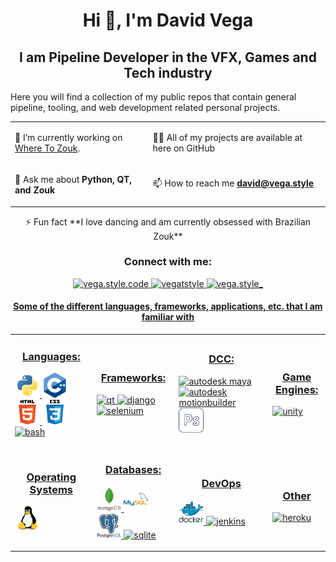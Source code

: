 <h1 align="center">Hi 👋, I'm David Vega</h1>
<h2 align="center">I am Pipeline Developer in the VFX, Games and Tech industry</h2>
  <p alignt="center">
    Here you will find a collection of my public repos that contain general pipeline, tooling, and web development related personal projects.
  </p>
  
<table align="center">
  <tr>
  <td>
    
  🔭 I’m currently working on [Where To Zouk](https://www.wheretozouk.dance).
    
  </td>
  <td>
    
  👨‍💻 All of my projects are available at here on GitHub
    
  </td>
  </tr>
  <tr>
    <td>
      
  💬 Ask me about **Python, QT, and Zouk**
    
  </td>
  <td>
    
  📫 How to reach me **david@vega.style**
    
  </td>
</tr>
</table>

<p align="center">⚡ Fun fact **I love dancing and am currently obsessed with Brazilian Zouk**</p>

<h3 align="center">Connect with me:</h3>
<p align="center">
<a href="https://twitter.com/vega.style.code" target="blank"><img src="https://raw.githubusercontent.com/rahuldkjain/github-profile-readme-generator/master/src/images/icons/Social/twitter.svg" alt="vega.style.code" height="30" width="40" />
<a href="https://linkedin.com/in/vegatstyle" target="blank"><img src="https://raw.githubusercontent.com/rahuldkjain/github-profile-readme-generator/master/src/images/icons/Social/linked-in-alt.svg" alt="vegatstyle" height="30" width="40" />
<a href="https://instagram.com/vega.style_" target="blank"><img src="https://raw.githubusercontent.com/rahuldkjain/github-profile-readme-generator/master/src/images/icons/Social/instagram.svg" alt="vega.style_" height="30" width="40" />
</p>
  
<h4 align="center">Some of the different languages, frameworks, applications, etc. that I am familiar with</h4>
<table align="center">
  <tr>
    <td>
      <p align="center">
        <h3 align="center">Languages:</h3> 
        <a href="https://www.python.org" target="_blank" rel="noreferrer"> <img src="https://raw.githubusercontent.com/devicons/devicon/master/icons/python/python-original.svg" alt="python" width="40" height="40"/>
        <a href="https://www.w3schools.com/cpp/" target="_blank" rel="noreferrer"> <img src="https://raw.githubusercontent.com/devicons/devicon/master/icons/cplusplus/cplusplus-original.svg" alt="cplusplus" width="40" height="40"/> 
        <a href="https://www.w3.org/html/" target="_blank" rel="noreferrer"> <img src="https://raw.githubusercontent.com/devicons/devicon/master/icons/html5/html5-original-wordmark.svg" alt="html5" width="40" height="40"/>
        <a href="https://www.w3schools.com/css/" target="_blank" rel="noreferrer"> <img src="https://raw.githubusercontent.com/devicons/devicon/master/icons/css3/css3-original-wordmark.svg" alt="css3" width="40" height="40"/> 
          <a href="https://www.gnu.org/software/bash/" target="_blank" rel="noreferrer"> <img src="https://www.vectorlogo.zone/logos/gnu_bash/gnu_bash-icon.svg" alt="bash" width="40" height="40"/> 
      </p>
    </td>
    <td>
        <p align="center">
        <h3 align="center">Frameworks:</h3>
        <a href="https://www.qt.io/" target="_blank" rel="noreferrer"> <img src="https://upload.wikimedia.org/wikipedia/commons/0/0b/Qt_logo_2016.svg" alt="qt" width="40" height="40"/> 
        <a href="https://www.djangoproject.com/" target="_blank" rel="noreferrer"> <img src="https://cdn.worldvectorlogo.com/logos/django.svg" alt="django" width="40" height="40"/>
        <a href="https://www.selenium.dev" target="_blank" rel="noreferrer"> <img src="https://raw.githubusercontent.com/detain/svg-logos/780f25886640cef088af994181646db2f6b1a3f8/svg/selenium-logo.svg" alt="selenium" width="40" height="40"/>
        </p>
    </td>
    <td>
      <p align="center">
        <h3 align="center">DCC:</h3>
        <a href="https://www.autodesk.com/products/maya/overview" target="_blank" rel="noreferrer"> <img src="https://i.pinimg.com/originals/a6/a4/bf/a6a4bfb514e96ecf6fdbb6cce692cc48.png" alt="autodesk maya" width="40" height="40"/>
        <a href="https://www.autodesk.com/products/motionbuilder/overview" target="_blank" rel="noreferrer"> <img src="https://cdn11.bigcommerce.com/s-2snnk3/images/stencil/1280x1280/products/27073/384030/727Q1-WW5955-L809-1__82581.1712011225.jpg?c=2" alt="autodesk motionbuilder" width="40" height="40"/>
        <a href="https://www.photoshop.com/en" target="_blank" rel="noreferrer"> <img src="https://raw.githubusercontent.com/devicons/devicon/master/icons/photoshop/photoshop-line.svg" alt="photoshop" width="40" height="40"/>
      </p>
    </td>
    <td>
      <p align="center">
        <h3 align="center">Game Engines:</h3>
        <a href="https://unity.com/" target="_blank" rel="noreferrer"> <img src="https://www.vectorlogo.zone/logos/unity3d/unity3d-icon.svg" alt="unity" width="40" height="40"/>
      </p>
  </td>
  <tr>
    <td>
      <p align="center">
        <h3 align="center">Operating Systems</h3>
        <a href="https://www.linux.org/" target="_blank" rel="noreferrer"> <img src="https://raw.githubusercontent.com/devicons/devicon/master/icons/linux/linux-original.svg" alt="linux" width="40" height="40"/> 
      </p>
  </td>
  <td>
    <p align="center">
    <h3 align="center">Databases:</h3>
    <a href="https://www.mongodb.com/" target="_blank" rel="noreferrer"> <img src="https://raw.githubusercontent.com/devicons/devicon/master/icons/mongodb/mongodb-original-wordmark.svg" alt="mongodb" width="40" height="40"/> 
    <a href="https://www.mysql.com/" target="_blank" rel="noreferrer"> <img src="https://raw.githubusercontent.com/devicons/devicon/master/icons/mysql/mysql-original-wordmark.svg" alt="mysql" width="40" height="40"/>
    <a href="https://www.postgresql.org" target="_blank" rel="noreferrer"> <img src="https://raw.githubusercontent.com/devicons/devicon/master/icons/postgresql/postgresql-original-wordmark.svg" alt="postgresql" width="40" height="40"/> 
    <a href="https://www.sqlite.org/" target="_blank" rel="noreferrer"> <img src="https://www.vectorlogo.zone/logos/sqlite/sqlite-icon.svg" alt="sqlite" width="40" height="40"/>
    </p>
  </td>
  <td>
    <p align="center">
    <h3 align="center">DevOps</h3>
    <a href="https://www.docker.com/" target="_blank" rel="noreferrer"> <img src="https://raw.githubusercontent.com/devicons/devicon/master/icons/docker/docker-original-wordmark.svg" alt="docker" width="40" height="40"/> 
    <a href="https://www.jenkins.io" target="_blank" rel="noreferrer"> <img src="https://www.vectorlogo.zone/logos/jenkins/jenkins-icon.svg" alt="jenkins" width="40" height="40"/>
    </p>
  </td>
  <td>
    <p align="center">
    <h3 align="center">Other</h3>
    <a href="https://heroku.com" target="_blank" rel="noreferrer"> <img src="https://www.vectorlogo.zone/logos/heroku/heroku-icon.svg" alt="heroku" width="40" height="40"/> 
    </td>
    </p>
  </tr>
</table>
</p>
